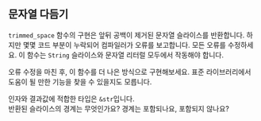 ## 문자열 다듬기

`trimmed_space` 함수의 구현은 앞뒤 공백이 제거된 문자열 슬라이스를 반환합니다. 하지만 몇몇 코드 부분이 누락되어 컴파일러가 오류를 보고합니다. 모든 오류를 수정하세요. 이 함수는 `String` 슬라이스와 문자열 리터럴 모두에서 작동해야 합니다.

오류 수정을 마친 후, 이 함수를 더 나은 방식으로 구현해보세요. 표준 라이브러리에서 도움이 될 만한 기능을 찾을 수 있을지도 모릅니다.

<div class="hint">
인자와 결과값에 적합한 타입은 <code>&str</code>입니다.
</div>

<div class="hint">
반환된 슬라이스의 경계는 무엇인가요? 경계는 포함되나요, 포함되지 않나요?
</div>